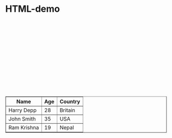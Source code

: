 # HTML-demo
<table border="1" >
  <br>
  <tr>  
    <br>
    <th>Name</th>     
    <th>Age</th>      
    <th>Country</th>  
    <br>
  </tr> 
  <br>
  <tr> 
    <br>
    <td>Harry Depp</td>     
    <td>28</td>     
    <td>Britain</td>  
    <br>
  </tr>  
  <br>
  <tr>   
    <br>
    <td>John Smith</td>     
    <td>35</td>     
    <td>USA</td> 
    <br>
  </tr> 
  <br>
  <tr>
    <br>
    <td>Ram Krishna</td>     
    <td>19</td>     
    <td>Nepal</td>
    <br>
  </tr> 
  <br>
</table>
